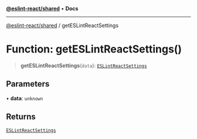 [**@eslint-react/shared**](../README.md) • **Docs**

***

[@eslint-react/shared](../README.md) / getESLintReactSettings

# Function: getESLintReactSettings()

> **getESLintReactSettings**(`data`): [`ESLintReactSettings`](../type-aliases/ESLintReactSettings.md)

## Parameters

• **data**: `unknown`

## Returns

[`ESLintReactSettings`](../type-aliases/ESLintReactSettings.md)
